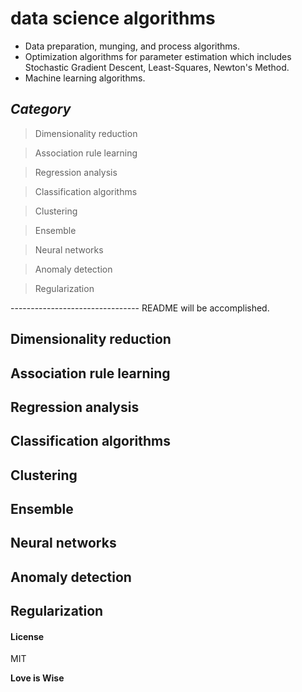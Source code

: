 # data science algorithms

- Data preparation, munging, and process algorithms.
- Optimization algorithms for parameter estimation which includes Stochastic Gradient Descent, Least-Squares, Newton's Method.
- Machine learning algorithms.

## _Category_


> Dimensionality reduction

> Association rule learning

> Regression analysis

> Classification algorithms

> Clustering

> Ensemble

> Neural networks

> Anomaly detection

> Regularization


-------------------------------- README will be accomplished.

## Dimensionality reduction
## Association rule learning
## Regression analysis
## Classification algorithms
## Clustering
## Ensemble
## Neural networks
## Anomaly detection
## Regularization


#### License

MIT

**Love is Wise**

[//]: # (Bertrand Russell: Love is Wise, Hatred is Foolish) 

[//]: # (NimaFakoor) 

